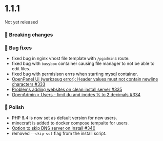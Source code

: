 # 1.1.1

Not yet released


### 🚀 Breaking changes


### 🐛 Bug fixes
- fixed bug in nginx vhost file template with `/pgadmin4` route.
- fixed bug with `busybox` container causing file manager to not be able to edit files.
- fixed bug with permisison errrs when starting mysql container.
- [OpenPanel UI (werkzeug error): Header values must not contain newline characters #333](https://github.com/stefanpejcic/OpenPanel/issues/333)
- [Problems adding websites on clean install server #335](https://github.com/stefanpejcic/OpenPanel/issues/335)
- [OpenAdmin > Users - limit du and inodes % to 2 decimals #334](https://github.com/stefanpejcic/OpenPanel/issues/334)

### 💅 Polish
- PHP 8.4 is now set as default version for new users.
- minecraft is added to docker compose tempalte for users.
- [Option to skip DNS server on install #340](https://github.com/stefanpejcic/OpenPanel/issues/340)
- removed `--skip-ssl` flag from the install script.
